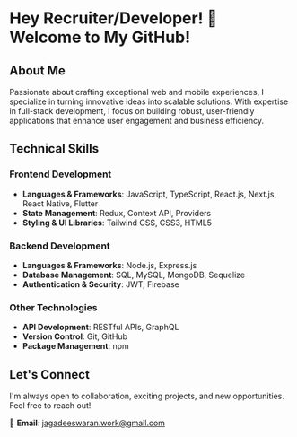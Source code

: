 # Hey Recruiter/Developer! 👋 Welcome to My GitHub!  

## About Me  
Passionate about crafting exceptional web and mobile experiences, I specialize in turning innovative ideas into scalable solutions. With expertise in full-stack development, I focus on building robust, user-friendly applications that enhance user engagement and business efficiency.  

## Technical Skills  

### Frontend Development  
- **Languages & Frameworks**: JavaScript, TypeScript, React.js, Next.js, React Native, Flutter  
- **State Management**: Redux, Context API, Providers
- **Styling & UI Libraries**: Tailwind CSS, CSS3, HTML5  

### Backend Development  
- **Languages & Frameworks**: Node.js, Express.js  
- **Database Management**: SQL, MySQL, MongoDB, Sequelize  
- **Authentication & Security**: JWT, Firebase  

### Other Technologies  
- **API Development**: RESTful APIs, GraphQL  
- **Version Control**: Git, GitHub  
- **Package Management**: npm  

## Let's Connect  
I'm always open to collaboration, exciting projects, and new opportunities. Feel free to reach out!  

📧 **Email**: jagadeeswaran.work@gmail.com  

